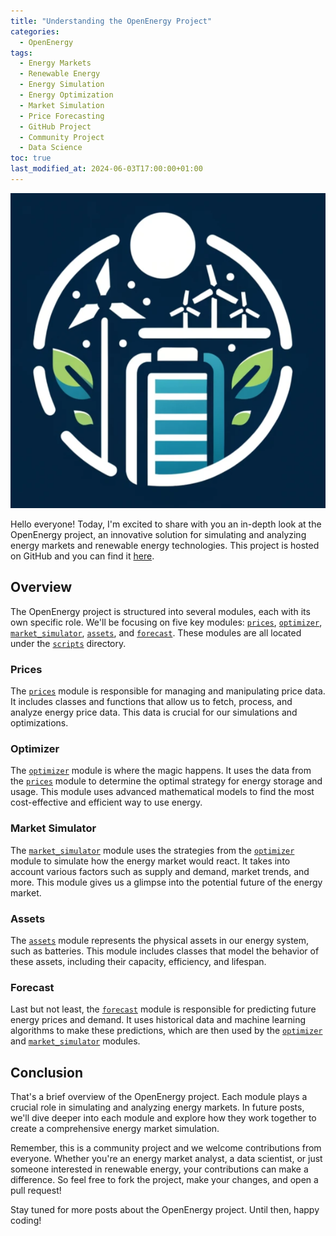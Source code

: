 ```yaml
---
title: "Understanding the OpenEnergy Project"
categories:
  - OpenEnergy
tags:
  - Energy Markets
  - Renewable Energy
  - Energy Simulation
  - Energy Optimization
  - Market Simulation
  - Price Forecasting
  - GitHub Project
  - Community Project
  - Data Science
toc: true
last_modified_at: 2024-06-03T17:00:00+01:00
---
```


![OpenEnergy Logo](https://raw.githubusercontent.com/koulakhilesh/OpenEnergy/master/images/logo_oe.png)

Hello everyone! Today, I'm excited to share with you an in-depth look at the OpenEnergy project, an innovative solution for simulating and analyzing energy markets and renewable energy technologies. This project is hosted on GitHub and you can find it [here](https://github.com/koulakhilesh/OpenEnergy/).

## Overview

The OpenEnergy project is structured into several modules, each with its own specific role. We'll be focusing on five key modules: [`prices`](https://github.com/koulakhilesh/OpenEnergy/tree/master/scripts/prices), [`optimizer`](https://github.com/koulakhilesh/OpenEnergy/tree/master/scripts/optimizer), [`market_simulator`](https://github.com/koulakhilesh/OpenEnergy/tree/master/scripts/market_simulator), [`assets`](https://github.com/koulakhilesh/OpenEnergy/tree/master/scripts/assets), and [`forecast`](https://github.com/koulakhilesh/OpenEnergy/tree/master/scripts/forecast). These modules are all located under the [`scripts`](https://github.com/koulakhilesh/OpenEnergy/tree/master/scripts) directory.

### Prices

The [`prices`](https://github.com/koulakhilesh/OpenEnergy/tree/master/scripts/prices) module is responsible for managing and manipulating price data. It includes classes and functions that allow us to fetch, process, and analyze energy price data. This data is crucial for our simulations and optimizations.

### Optimizer

The [`optimizer`](https://github.com/koulakhilesh/OpenEnergy/tree/master/scripts/optimizer) module is where the magic happens. It uses the data from the [`prices`](#prices) module to determine the optimal strategy for energy storage and usage. This module uses advanced mathematical models to find the most cost-effective and efficient way to use energy.

### Market Simulator

The [`market_simulator`](https://github.com/koulakhilesh/OpenEnergy/tree/master/scripts/market_simulator) module uses the strategies from the [`optimizer`](#optimizer) module to simulate how the energy market would react. It takes into account various factors such as supply and demand, market trends, and more. This module gives us a glimpse into the potential future of the energy market.

### Assets

The [`assets`](https://github.com/koulakhilesh/OpenEnergy/tree/master/scripts/assets) module represents the physical assets in our energy system, such as batteries. This module includes classes that model the behavior of these assets, including their capacity, efficiency, and lifespan.

### Forecast

Last but not least, the [`forecast`](https://github.com/koulakhilesh/OpenEnergy/tree/master/scripts/forecast) module is responsible for predicting future energy prices and demand. It uses historical data and machine learning algorithms to make these predictions, which are then used by the [`optimizer`](#optimizer) and [`market_simulator`](#market-simulator) modules.

## Conclusion

That's a brief overview of the OpenEnergy project. Each module plays a crucial role in simulating and analyzing energy markets. In future posts, we'll dive deeper into each module and explore how they work together to create a comprehensive energy market simulation.

Remember, this is a community project and we welcome contributions from everyone. Whether you're an energy market analyst, a data scientist, or just someone interested in renewable energy, your contributions can make a difference. So feel free to fork the project, make your changes, and open a pull request!

Stay tuned for more posts about the OpenEnergy project. Until then, happy coding!